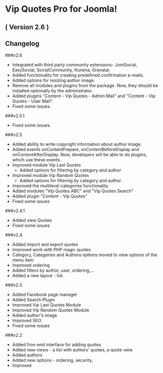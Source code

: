 Vip Quotes Pro for Joomla!
==========================
( Version 2.6 )
--------------------------

Changelog
---------

###v2.6
* Integrated with third party community extensions- JomSocial, EasySocial, SocialCommunity, Kunena, Gravatar.
* Added functionality for creating predefined confirmation e-mails.
* Added options for resizing author image.
* Remove all modules and plugins from the package. Now, they should be installed optionally by the administrator.
* Added plugins "Content - Vip Quotes - Admin Mail" and "Content - Vip Quotes - User Mail".
* Fixed some issues.


###v2.5.1

* Fixed some issues.

###v2.5

* Added ability to write copyright information about author image.
* Added events onContentPrepare, onContentBeforeDisplay and onContentAfterDisplay. Now, developers will be able to do plugins, which use these events.
* Improved module Vip Last Quotes
    * Added options for filtering by category and author
* Improved module Vip Random Quotes
    * Added options for filtering by category and author
* Improved the multilevel categories functionality
* Added modules "Vip Quotes ABC" and "Vip Quotes Search"
* Added plugin "Content - Vip Quotes"
* Fixed some issues

###v2.4.1

* Added view Quotes
* Fixed some issues

###v2.4

* Added import and export quotes
* Improved work with PHP magic quotes
* Category, Categories and Authors options moved to view options of the menu item
* Improved ordering 
* Added filters by author, user, ordering,...
* Added a new layout - list.

###v2.3

* Added Facebook page manager
* Added Search Plugin
* Improved Vip Last Quotes Module
* Improved Vip Random Quotes Module
* Added author's image
* Improved SEO
* Fixed some issues 

###v2.2

* Added fron-end interface for adding quotes
* Added new views - a list with auhtors' quotes, a quote view
* Added authors
* Added new options - ordering, security, 
* Improved
